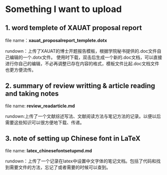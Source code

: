 # Something I want to upload

## 1. word templete of XAUAT proposal report

file name：**xauat_proposalreport_templete.dotx**

rundown：上传了XAUAT的博士开题报告模板，根据学院秘书提供的.doc文件自己编辑的一个.dotx文件。
使用时下载，双击后生成一个新的.doc文档，可以直接进行你自己的编辑，不必再调整已存在内容的格式，模板文件比起.doc文档文件也更方便流传。

## 2. summary of review writting & article reading and taking notes

file name: **review_readarticle.md**

rundown:上传了一个文献综述写法、文献阅读方法与笔记方法的记录。以便以后需要这些知识可以很方便地下载、传递。

## 3. note of setting up Chinese font in LaTeX
file name: **latex_chinesefontsetupmd.md**

rundown：上传了一个记录在latex中设置中文字体的笔记文档。包括了代码和找到需要文件的方法，忘记了或者需要的时候可以查到。
